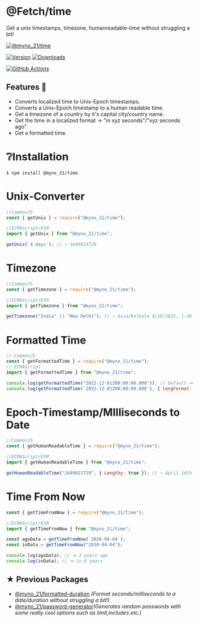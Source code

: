 # @Fetch/time

Get a unix timestamps, timezone, humanreadable-time without struggling a bit!

[![@myno_21/time](https://nodei.co/npm/@myno_21/time.png?downloads=true&downloadRank=true)](http://npmjs.org/package/@myno_21/time)

[![Version](https://img.shields.io/npm/v/@myno_21/time.svg)](https://www.npmjs.com/package/@myno_21/time)
[![Downloads](https://img.shields.io/npm/dt/@myno_21/time.svg)](https://www.npmjs.com/package/@myno_21/time)

[![GitHub Actions](https://img.shields.io/badge/GitHub-100000?style=for-the-badge&logo=github&logoColor=white)](https://github.com/MYN0/-Myno-time)

## Features 📣

- Converts localized time to Unix-Epoch timestamps.
- Converts a Unix-Epoch timestamp to a human readable time.
- Get a timezone of a country by it's capital city/country name.
- Get the time in a localized format -> "in xyz seconds"/"xyz seconds ago"
- Get a formatted time.

# ❔Installation

```
$ npm install @myno_21/time
```

# Unix-Converter

```js
//CommonJS
const { getUnix } = require("@myno_21/time");

//ECMAScript/ESM
import { getUnix } from "@myno_21/time";

getUnix(`4 days`); // → 1649923729
```

# Timezone

```js
//CommonJS
const { getTimezone } = require("@myno_21/time");

//ECMAScript/ESM
import { getTimezone } from "@myno_21/time";

getTimezone("India" || "New Delhi"); // → Asia/Kolkata 4/10/2022, 1:40:14 PM, India/IN
```

# Formatted Time

```js
// CommonJS
const { getFormattedTime } = require("@myno_21/time");
// ECMAScript
import { getFormattedTime } from "@myno_21/time";

console.log(getFormattedTime("2022-12-01Z00:00:00.000")); // Default ➟ 05:30 AM
console.log(getFormattedTime(`2022-12-01Z00:00:00.000`), { longFormat: true }); // longFormat ➟ Thursday, 05:30 AM
```

# Epoch-Timestamp/MIlliseconds to Date

```js
//CommonJS
const { getHumanReadableTime } = require("@myno_21/time");

//ECMAScript/ESM
import { getHumanReadableTime } from "@myno_21/time";

getHumanReadableTime("1649923729", { Lengthy: true }); // → April 14th 2022, 1:38:49 pm
```

# Time From Now

```js
const { getTimeFromNow } = require("@myno_21/time");

//ECMAScript/ESM
import { getTimeFromNow } from "@myno_21/time";

const agoData = getTimeFromNow(`2020-04-04`);
const inData = getTimeFromNow("2030-04-04");

console.log(agoData); // ➟ 2 years ago
console.log(inData); // ➟ in 8 years
```

## ★ Previous Packages

- [@myno_21/formatted-duration](https://www.npmjs.com/package/@myno_21/formatted-duration) _(Format seconds/milliseconds to a date/duration without struggling a bit!)_
- [@myno_21/password-generator](https://www.npmjs.com/package/@myno_21/password-generator)_(Generates random passwords with some really cool options such as limit,includes etc.)_
